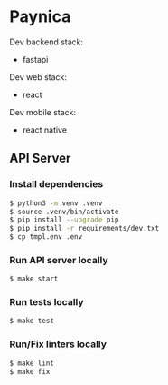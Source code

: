 # Paynica

Dev backend stack:
- fastapi

Dev web stack:
- react

Dev mobile stack:
- react native

## API Server

### Install dependencies

```sh
$ python3 -m venv .venv
$ source .venv/bin/activate
$ pip install --upgrade pip
$ pip install -r requirements/dev.txt
$ cp tmpl.env .env
```

### Run API server locally

```sh
$ make start
```

### Run tests locally

```sh
$ make test
```

### Run/Fix linters locally

```sh
$ make lint
$ make fix
```